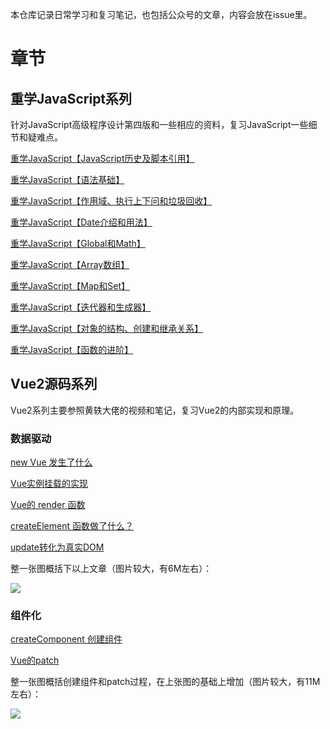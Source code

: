 本仓库记录日常学习和复习笔记，也包括公众号的文章，内容会放在issue里。
# 章节

## 重学JavaScript系列

针对JavaScript高级程序设计第四版和一些相应的资料，复习JavaScript一些细节和疑难点。

[重学JavaScript【JavaScript历史及脚本引用】](https://github.com/daodaolee/study-note/issues/10)

[重学JavaScript【语法基础】](https://github.com/daodaolee/study-note/issues/6)

[重学JavaScript【作用域、执行上下问和垃圾回收】](https://github.com/daodaolee/study-note/issues/2)

[重学JavaScript【Date介绍和用法】](https://github.com/daodaolee/study-note/issues/8)

[重学JavaScript【Global和Math】](https://github.com/daodaolee/study-note/issues/9)

[重学JavaScript【Array数组】](https://github.com/daodaolee/study-note/issues/7)

[重学JavaScript【Map和Set】](https://github.com/daodaolee/study-note/issues/11)

[重学JavaScript【迭代器和生成器】](https://github.com/daodaolee/study-note/issues/3)

[重学JavaScript【对象的结构、创建和继承关系】](https://github.com/daodaolee/study-note/issues/4)

[重学JavaScript【函数的进阶】](https://github.com/daodaolee/study-note/issues/5)


## Vue2源码系列

Vue2系列主要参照黄轶大佬的视频和笔记，复习Vue2的内部实现和原理。

### 数据驱动

[new Vue 发生了什么](https://github.com/daodaolee/study-note/issues/1)

[Vue实例挂载的实现](https://github.com/daodaolee/study-note/issues/12)

[Vue的 render 函数](https://github.com/daodaolee/study-note/issues/13)

[createElement 函数做了什么？](https://github.com/daodaolee/study-note/issues/14)

[update转化为真实DOM](https://github.com/daodaolee/study-note/issues/15)

整一张图概括下以上文章（图片较大，有6M左右）：

![](https://raw.githubusercontent.com/daodaolee/review-article/main/Vue%E5%88%9D%E5%A7%8B%E5%8C%96%E5%92%8C%E6%B8%B2%E6%9F%93.png)



### 组件化

[createComponent 创建组件](https://github.com/daodaolee/review-article/issues/16)

[Vue的patch](https://github.com/daodaolee/review-article/issues/17)

整一张图概括创建组件和patch过程，在上张图的基础上增加（图片较大，有11M左右）：

![](https://raw.githubusercontent.com/daodaolee/review-article/main/Vue创建组件和patch过程.png)

